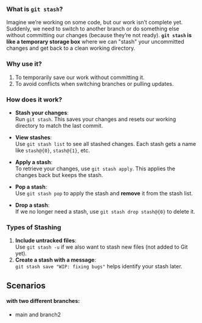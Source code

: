### What is `git stash`?  
Imagine we’re working on some code, but our work isn’t complete yet. Suddenly, we need to switch to another branch or do something else without committing our changes (because they’re not ready). **`git stash` is like a temporary storage box** where we can "stash" your uncommitted changes and get back to a clean working directory.

### Why use it?  
1. To temporarily save our work without committing it.  
2. To avoid conflicts when switching branches or pulling updates.

### How does it work?  
- **Stash your changes**:  
  Run `git stash`. This saves your changes and resets our working directory to match the last commit.

- **View stashes**:  
  Use `git stash list` to see all stashed changes. Each stash gets a name like `stash@{0}`, `stash@{1}`, etc.

- **Apply a stash**:  
  To retrieve your changes, use `git stash apply`. This applies the changes back but keeps the stash.

- **Pop a stash**:  
  Use `git stash pop` to apply the stash and **remove** it from the stash list.

- **Drop a stash**:  
  If we no longer need a stash, use `git stash drop stash@{0}` to delete it.



### Types of Stashing  
1. **Include untracked files**:  
   Use `git stash -u` if we also want to stash new files (not added to Git yet).  
2. **Create a stash with a message**:  
   `git stash save "WIP: fixing bugs"` helps identify your stash later.



## Scenarios

#### with two different branches:
 -  main and branch2 
 

